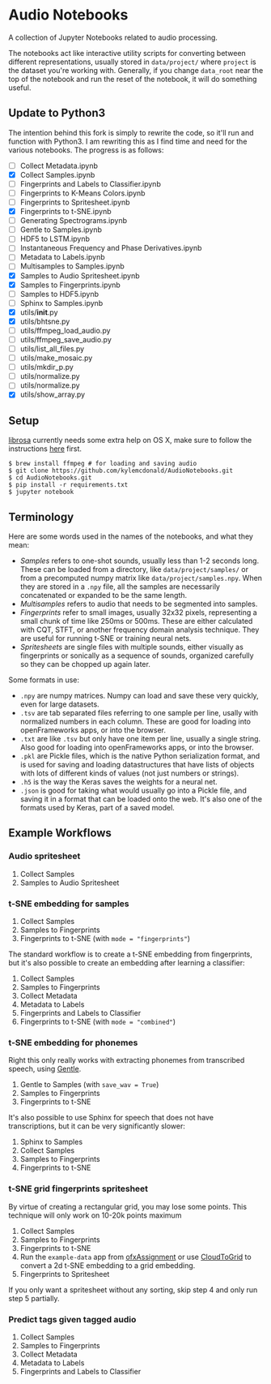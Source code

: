 # Audio Notebooks

A collection of Jupyter Notebooks related to audio processing.

The notebooks act like interactive utility scripts for converting between different representations, usually stored in `data/project/` where `project` is the dataset you're working with. Generally, if you change `data_root` near the top of the notebook and run the reset of the notebook, it will do something useful.

## Update to Python3
The intention behind this fork is simply to rewrite the code, so it'll run and function with Python3. I am rewriting this as I find time and need for the various notebooks. The progress is as follows:
- [ ] Collect Metadata.ipynb
- [x] Collect Samples.ipynb
- [ ] Fingerprints and Labels to Classifier.ipynb
- [ ] Fingerprints to K-Means Colors.ipynb
- [ ] Fingerprints to Spritesheet.ipynb
- [x] Fingerprints to t-SNE.ipynb
- [ ] Generating Spectrograms.ipynb
- [ ] Gentle to Samples.ipynb
- [ ] HDF5 to LSTM.ipynb
- [ ] Instantaneous Frequency and Phase Derivatives.ipynb
- [ ] Metadata to Labels.ipynb
- [ ] Multisamples to Samples.ipynb
- [x] Samples to Audio Spritesheet.ipynb
- [x] Samples to Fingerprints.ipynb
- [ ] Samples to HDF5.ipynb
- [ ] Sphinx to Samples.ipynb
- [x] utils/__init__.py
- [x] utils/bhtsne.py
- [ ] utils/ffmpeg_load_audio.py
- [ ] utils/ffmpeg_save_audio.py
- [ ] utils/list_all_files.py
- [ ] utils/make_mosaic.py
- [ ] utils/mkdir_p.py
- [ ] utils/normalize.py
- [ ] utils/normalize.py
- [x] utils/show_array.py

## Setup

[librosa](https://github.com/bmcfee/librosa) currently needs some extra help on OS X, make sure to follow the instructions [here](https://github.com/bmcfee/librosa#hints-for-os-x) first.

```
$ brew install ffmpeg # for loading and saving audio
$ git clone https://github.com/kylemcdonald/AudioNotebooks.git
$ cd AudioNotebooks.git
$ pip install -r requirements.txt
$ jupyter notebook
```

## Terminology

Here are some words used in the names of the notebooks, and what they mean:

* _Samples_ refers to one-shot sounds, usually less than 1-2 seconds long. These can be loaded from a directory, like `data/project/samples/` or from a precomputed numpy matrix like `data/project/samples.npy`. When they are stored in a `.npy` file, all the samples are necessarily concatenated or expanded to be the same length.
* _Multisamples_ refers to audio that needs to be segmented into samples.
* _Fingerprints_ refer to small images, usually 32x32 pixels, representing a small chunk of time like 250ms or 500ms. These are either calculated with CQT, STFT, or another frequency domain analysis technique. They are useful for running t-SNE or training neural nets.
* _Spritesheets_ are single files with multiple sounds, either visually as fingerprints or sonically as a sequence of sounds, organized carefully so they can be chopped up again later.

Some formats in use:

* `.npy` are numpy matrices. Numpy can load and save these very quickly, even for large datasets.
* `.tsv` are tab separated files referring to one sample per line, usally with normalized numbers in each column. These are good for loading into openFrameworks apps, or into the browser.
* `.txt` are like `.tsv` but only have one item per line, usually a single string. Also good for loading into openFrameworks apps, or into the browser.
* `.pkl` are Pickle files, which is the native Python serialization format, and is used for saving and loading datastructures that have lists of objects with lots of different kinds of values (not just numbers or strings).
* `.h5` is the way the Keras saves the weights for a neural net.
* `.json` is good for taking what would usually go into a Pickle file, and saving it in a format that can be loaded onto the web. It's also one of the formats used by Keras, part of a saved model.

## Example Workflows

### Audio spritesheet

1. Collect Samples
2. Samples to Audio Spritesheet

### t-SNE embedding for samples

1. Collect Samples
2. Samples to Fingerprints
3. Fingerprints to t-SNE (with `mode = "fingerprints"`)

The standard workflow is to create a t-SNE embedding from fingerprints, but it's also possible to create an embedding after learning a classifier:

1. Collect Samples
2. Samples to Fingerprints
3. Collect Metadata
4. Metadata to Labels
5. Fingerprints and Labels to Classifier
6. Fingerprints to t-SNE (with `mode = "combined"`)

### t-SNE embedding for phonemes

Right this only really works with extracting phonemes from transcribed speech, using [Gentle](https://lowerquality.com/gentle/).

1. Gentle to Samples (with `save_wav = True`)
2. Samples to Fingerprints
3. Fingerprints to t-SNE

It's also possible to use Sphinx for speech that does not have transcriptions, but it can be very significantly slower:

1. Sphinx to Samples
2. Collect Samples
3. Samples to Fingerprints
4. Fingerprints to t-SNE

### t-SNE grid fingerprints spritesheet

By virtue of creating a rectangular grid, you may lose some points. This technique will only work on 10-20k points maximum

1. Collect Samples
2. Samples to Fingerprints
3. Fingerprints to t-SNE
4. Run the `example-data` app from [ofxAssignment](https://github.com/kylemcdonald/ofxAssignment/) or use [CloudToGrid](https://github.com/kylemcdonald/CloudToGrid/) to convert a 2d t-SNE embedding to a grid embedding.
5. Fingerprints to Spritesheet

If you only want a spritesheet without any sorting, skip step 4 and only run step 5 partially.

### Predict tags given tagged audio

1. Collect Samples
2. Samples to Fingerprints
3. Collect Metadata
4. Metadata to Labels
5. Fingerprints and Labels to Classifier